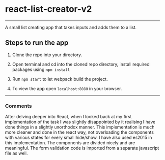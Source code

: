 # react-list-creator-v2
***

A small list creating app that takes inputs and adds them to a list.

## Steps to run the app

1. Clone the repo into your directory.

2. Open terminal and cd into the cloned repo directory, install required packages using `npm install` 

3. Run `npm start` to let webpack build the project.

4. To view the app open `localhost:8080` in your browser.
***

### Comments

After delving deeper into React, when I looked back at my first implementation of the task I was slightly disappointed by it realising I have done things in a slightly unorthodox manner. This implementation is much more cleaner and done in the react way, not overloading the components with various states for every small hide/show.
I have also used es2015 in this implementation.
The components are divided nicely and are meaningful. The form validation code is imported from a separate javascript file as well.